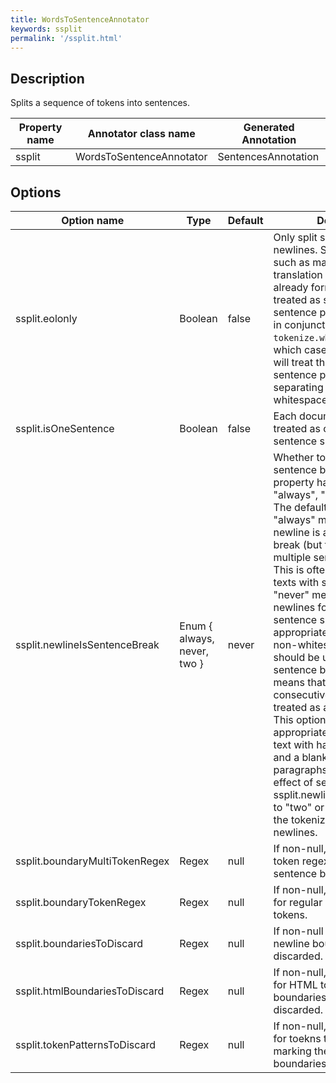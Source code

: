 ```yaml
---
title: WordsToSentenceAnnotator
keywords: ssplit
permalink: '/ssplit.html'
---
```


## Description

Splits a sequence of tokens into sentences.

| Property name | Annotator class name | Generated Annotation |
| --- | --- | --- |
| ssplit | WordsToSentenceAnnotator | SentencesAnnotation |

## Options

| Option name | Type | Default | Description |
| --- | --- | --- | --- |
| ssplit.eolonly | Boolean | false | Only split sentences on newlines. Suitable for input such as many machine translation datasets which are already formatted to be treated as strictly one sentence per line. Works well in conjunction with `-tokenize.whitespace true`, in which case StanfordCoreNLP will treat the input as one sentence per line, only separating words on whitespace. |
| ssplit.isOneSentence | Boolean | false | Each document is to be treated as one sentence, no sentence splitting at all. |
| ssplit.newlineIsSentenceBreak | Enum { always, never, two } | never | Whether to treat newlines as sentence breaks.  This property has 3 legal values: "always", "never", or "two". The default is "never".  "always" means that a newline is always a sentence break (but there still may be multiple sentences per line). This is often appropriate for texts with soft line breaks. "never" means to ignore newlines for the purpose of sentence splitting. This is appropriate when just the non-whitespace characters should be used to determine sentence breaks. "two" means that two or more consecutive newlines will be treated as a sentence break. This option can be appropriate when dealing with text with hard line breaking, and a blank line between paragraphs. **Note**: A side-effect of setting ssplit.newlineIsSentenceBreak to "two" or "always" is that the tokenizer will tokenize newlines. |
| ssplit.boundaryMultiTokenRegex | Regex | null | If non-null, value is a multi-token regex that will match sentence boundaries. |
| ssplit.boundaryTokenRegex | Regex | null | If non-null, value is a regex for regular sentence boundary tokens. |
| ssplit.boundariesToDiscard | Regex | null | If non-null value is a regex for newline boundaries which are discarded. |
| ssplit.htmlBoundariesToDiscard | Regex | null | If non-null, value is a regex for HTML tokens treated as boundaries, which are discarded. |
| ssplit.tokenPatternsToDiscard | Regex | null | If non-null, value is a regex for toekns to discard without marking them as sentence boundaries. |
